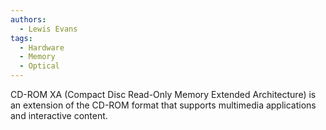 ```yaml
---
authors: 
  - Lewis Evans
tags:
  - Hardware
  - Memory
  - Optical
---
```

CD-ROM XA (Compact Disc Read-Only Memory Extended Architecture) is an extension of the CD-ROM format that supports multimedia applications and interactive content.